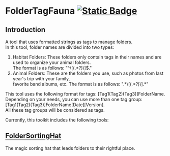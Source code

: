 # FolderTagFauna [![Static Badge](https://img.shields.io/badge/lang-en-red)](https://github.com/Max46656/FolderTagFauna/blob/main/README.zh-Hant.md)

## Introduction

A tool that uses formatted strings as tags to manage folders.  
In this tool, folder names are divided into two types:

1. Habitat Folders: These folders only contain tags in their names and are used to organize your animal folders.  
The format is as follows: "^\\[(.*?)\\]$."
2. Animal Folders: These are the folders you use, such as photos from last year's trip with your family,  
favorite band albums, etc. The format is as follows: ".\*\\[(.*?)\\].\*"

This tool uses the following format for tags: \[Tag1(Tag2)(Tag3)]FolderName.  
Depending on your needs, you can use more than one tag group: \[Tag1(Tag2)(Tag3)]FolderName\[Date][Version].  
All these tag groups will be considered as tags.

Currently, this toolkit includes the following tools:

## [FolderSortingHat](https://github.com/Max46656/FolderTagFauna/blob/main/FolderSortingHat/README.md)

The magic sorting hat that leads folders to their rightful place.
